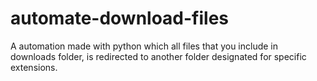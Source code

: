 # automate-download-files

A automation made with python which all files that you include in downloads folder, is redirected to another folder designated for specific extensions.
